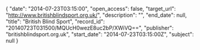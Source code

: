 {
  "date": "2014-07-23T03:15:00", 
  "open_access": false, 
  "target_url": "http://www.britishblindsport.org.uk/", 
  "description": "", 
  "end_date": null, 
  "title": "British Blind Sport", 
  "record_id": "20140723T031500/MQUcH0wezE8uc2bP/XWiVQ==", 
  "publisher": "britishblindsport.org.uk", 
  "start_date": "2014-07-23T03:15:00Z", 
  "subject": null
}


